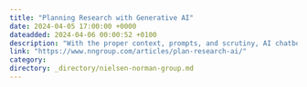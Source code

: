 ```yaml
---
title: "Planning Research with Generative AI"
date: 2024-04-05 17:00:00 +0000
dateadded: 2024-04-06 00:00:52 +0100
description: "With the proper context, prompts, and scrutiny, AI chatbots can be used to create a successful user-research plan."
link: "https://www.nngroup.com/articles/plan-research-ai/"
category:
directory: _directory/nielsen-norman-group.md
---
```

